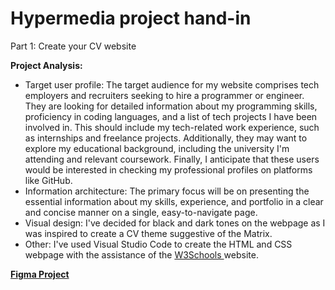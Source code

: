 # Hypermedia project hand-in

Part 1: Create your CV website

**Project Analysis:**

- Target user profile: The target audience for my website comprises tech employers and recruiters seeking to hire a programmer or engineer. They are looking for detailed information about my programming skills, proficiency in coding languages, and a list of tech projects I have been involved in. This should include my tech-related work experience, such as internships and freelance projects. Additionally, they may want to explore my educational background, including the university I'm attending and relevant coursework. Finally, I anticipate that these users would be interested in checking my professional profiles on platforms like GitHub.
- Information architecture: The primary focus will be on presenting the essential information about my skills, experience, and portfolio in a clear and concise manner on a single, easy-to-navigate page.
- Visual design: I've decided for black and dark tones on the webpage as I was inspired to create a CV theme suggestive of the Matrix.
- Other: I've used Visual Studio Code to create the HTML and CSS webpage with the assistance of the [W3Schools ](https://www.w3schools.com/html/default.asp)website.

**[Figma Project](https://www.figma.com/file/TQ7pPKtqKbpa4I7FGXsg1E/CV?type=design&node-id=0%3A1&mode=design&t=qxjXMxUQiFTpwAGL-1)**
